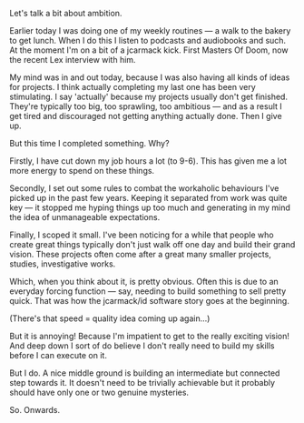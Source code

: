 Let's talk a bit about ambition.

Earlier today I was doing one of my weekly routines — a walk to the bakery to
get lunch. When I do this I listen to podcasts and audiobooks and such. At the
moment I'm on a bit of a jcarmack kick. First Masters Of Doom, now the recent
Lex interview with him.

My mind was in and out today, because I was also having all kinds of ideas for
projects. I think actually completing my last one has been very stimulating. I
say 'actually' because my projects usually don't get finished. They're typically
too big, too sprawling, too ambitious — and as a result I get tired and
discouraged not getting anything actually done. Then I give up.

But this time I completed something. Why?

Firstly, I have cut down my job hours a lot (to 9-6). This has given me a lot
more energy to spend on these things.

Secondly, I set out some rules to combat the workaholic behaviours I've picked
up in the past few years. Keeping it separated from work was quite key — it
stopped me hyping things up too much and generating in my mind the idea of
unmanageable expectations.

Finally, I scoped it small. I've been noticing for a while that people who
create great things typically don't just walk off one day and build their grand
vision. These projects often come after a great many smaller projects, studies,
investigative works.

Which, when you think about it, is pretty obvious. Often this is due to an
everyday forcing function — say, needing to build something to sell pretty
quick. That was how the jcarmack/id software story goes at the beginning.

(There's that speed = quality idea coming up again...)

But it is annoying! Because I'm impatient to get to the really exciting vision!
And deep down I sort of do believe I don't really need to build my skills before
I can execute on it.

But I do. A nice middle ground is building an intermediate but connected step
towards it. It doesn't need to be trivially achievable but it probably should
have only one or two genuine mysteries.

So. Onwards.
